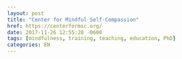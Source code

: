 ```yaml
---
layout: post
title: "Center for Mindful Self-Compassion"
href: https://centerformsc.org/
date: 2017-11-26 12:55:28 -0600
tags: [mindfulness, training, teaching, education, PhD]
categories: EN
---
```

